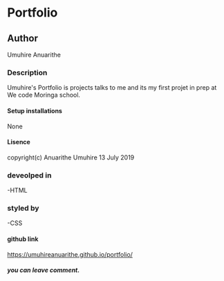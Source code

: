 # Portfolio
## Author
 Umuhire Anuarithe
### Description
Umuhire's Portfolio is projects talks to me and its my first projet in prep at We code Moringa school.
#### Setup installations
None
#### Lisence
 copyright(c) Anuarithe Umuhire 13 July 2019
### deveolped in
 -HTML 
 ### styled by
 -CSS
#### github link
https://umuhireanuarithe.github.io/portfolio/              
##### you can leave comment.
